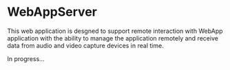 # WebAppServer
This web application is desgned to support remote interaction with WebApp application with the ability to manage the application remotely and receive data from audio and video capture devices in real time.

In progress...

